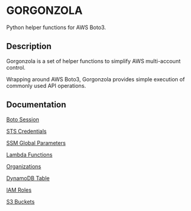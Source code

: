 # GORGONZOLA

Python helper functions for AWS Boto3.

## Description

Gorgonzola is a set of helper functions to simplify AWS multi-account control.

Wrapping around AWS Boto3, Gorgonzola provides simple execution of commonly used API operations.


## Documentation

[ Boto Session ](BotoSession.md)

[ STS Credentials ](STSCredentials.md)

[ SSM Global Parameters ](SSMGlobalParameters)

[ Lambda Functions ](LambdaFunctions)

[ Organizations ](Organizations.md)

[ DynamoDB Table ](DynamoDBTable.md)

[ IAM Roles ](IAMRoles.md)

[ S3 Buckets ](S3Buckets.md)